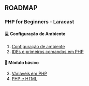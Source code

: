 ## ROADMAP

### PHP for Beginners - Laracast

#### :computer: Configuração de Ambiente
1. [Configuração de ambiente](/Laracast/Aula-01.md)
2. [IDEs e primeiros comandos em PHP](/Laracast/Aula-02.md)

#### :notebook: Módulo básico
3. [Váriaveis em PHP](/Laracast/Aula-03.md)
3. [PHP e HTML](/Laracast/Aula-04.md)
